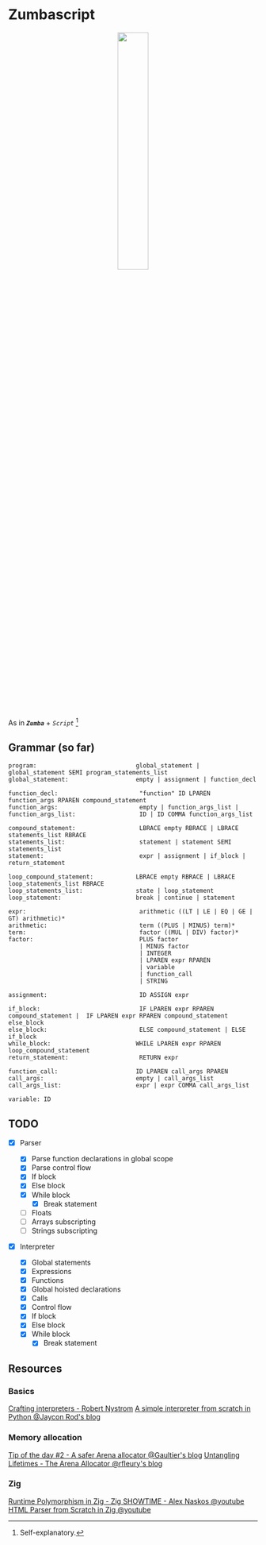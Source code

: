 # Zumbascript

<p align="center"><img src="https://github.com/user-attachments/assets/98dbd173-c2db-4e5b-a9c5-7be61cc9cba5" width="35%"></img></p>

As in **_`Zumba`_** + _`Script`_ [^1]

[^1]: Self-explanatory.

## Grammar (so far)

```
program:                            global_statement | global_statement SEMI program_statements_list
global_statement:                   empty | assignment | function_decl

function_decl:                       "function" ID LPAREN function_args RPAREN compound_statement
function_args:                       empty | function_args_list |
function_args_list:                  ID | ID COMMA function_args_list

compound_statement:                  LBRACE empty RBRACE | LBRACE statements_list RBRACE
statements_list:                     statement | statement SEMI statements_list
statement:                           expr | assignment | if_block | return_statement

loop_compound_statement:            LBRACE empty RBRACE | LBRACE loop_statements_list RBRACE
loop_statements_list:               state | loop_statement
loop_statement:						break | continue | statement

expr:                                arithmetic ((LT | LE | EQ | GE | GT) arithmetic)*
arithmetic:                          term ((PLUS | MINUS) term)*
term:                                factor ((MUL | DIV) factor)*
factor:                              PLUS factor
									 | MINUS factor
									 | INTEGER
									 | LPAREN expr RPAREN
									 | variable
									 | function_call
									 | STRING

assignment:                          ID ASSIGN expr

if_block:                            IF LPAREN expr RPAREN compound_statement |  IF LPAREN expr RPAREN compound_statement else_block
else_block:                          ELSE compound_statement | ELSE if_block
while_block:                        WHILE LPAREN expr RPAREN loop_compound_statement
return_statement:                    RETURN expr

function_call:                      ID LPAREN call_args RPAREN
call_args:                          empty | call_args_list
call_args_list:                     expr | expr COMMA call_args_list

variable: ID
```

## TODO

- [x] Parser

  - [x] Parse function declarations in global scope
  - [x] Parse control flow
  - [x] If block
  - [x] Else block
  - [x] While block
    - [x] Break statement
  - [ ] Floats
  - [ ] Arrays subscripting
  - [ ] Strings subscripting

- [x] Interpreter
  - [x] Global statements
  - [x] Expressions
  - [x] Functions
  - [x] Global hoisted declarations
  - [x] Calls
  - [x] Control flow
  - [x] If block
  - [x] Else block
  - [x] While block
    - [x] Break statement

## Resources

### Basics

[Crafting interpreters - Robert Nystrom](https://craftinginterpreters.com)
[A simple interpreter from scratch in Python @Jaycon Rod's blog](https://web.archive.org/web/20130616090724/http://www.jayconrod.com/posts/40/a-simple-interpreter-from-scratch-in-python-part-4)

### Memory allocation

[Tip of the day #2 - A safer Arena allocator @Gaultier's blog](https://gaultier.github.io/blog/tip_of_the_day_2.html)
[Untangling Lifetimes - The Arena Allocator @rfleury's blog](https://www.rfleury.com/p/untangling-lifetimes-the-arena-allocator)

### Zig

[Runtime Polymorphism in Zig - Zig SHOWTIME - Alex Naskos @youtube](https://www.youtube.com/watch?v=AHc4x1uXBQE)
[HTML Parser from Scratch in Zig @youtube](https://www.youtube.com/watch?v=OrU_6VdItJA)
